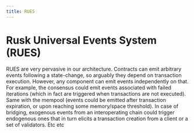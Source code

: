 ```yaml
---
title: RUES
---
```

# Rusk Universal Events System (RUES)

RUES are very pervasive in our architecture. Contracts can emit arbitrary events following a state-change, so arguably they depend on transaction execution. However, any component can emit events independently on that. For example, the consensus could emit events associated with failed iterations (which in fact are triggered when transactions are not executed). Same with the mempool (events could be emitted after transaction expiration, or upon reaching some memory/space threshold). In case of bridging, exogenous events from an interoperating chain could trigger endogenous ones that in turn elicits a transaction creation from a client or a set of validators. Etc etc